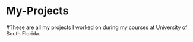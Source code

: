 # My-Projects
#These are all my projects I worked on during my courses at University of South Florida.
